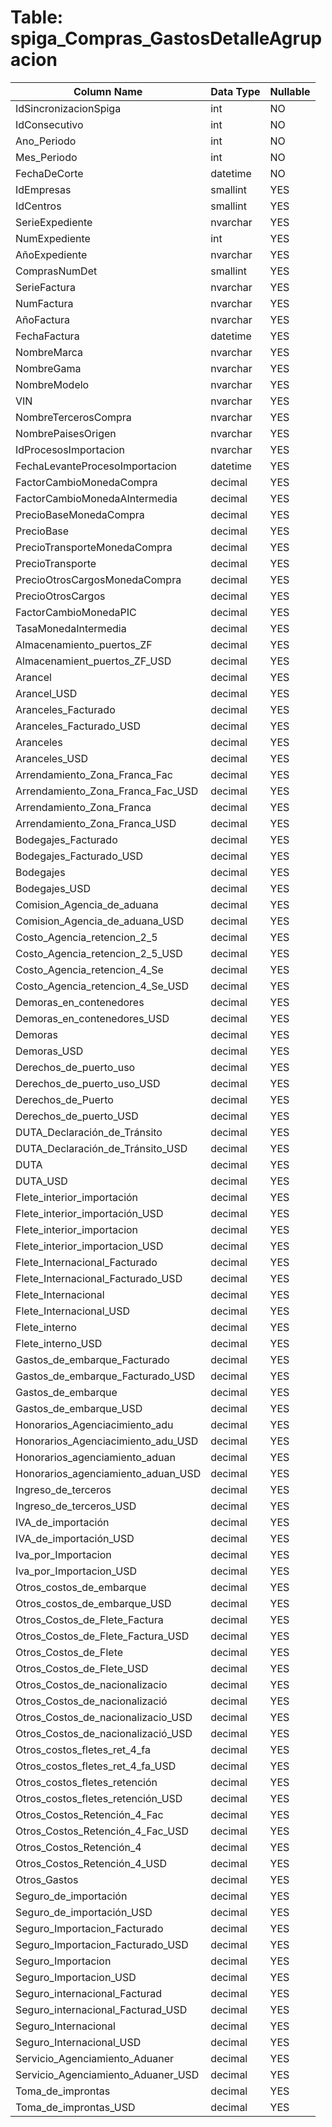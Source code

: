 # Table: spiga_Compras_GastosDetalleAgrupacion

| Column Name | Data Type | Nullable |
|-------------|-----------|----------|
| IdSincronizacionSpiga | int | NO |
| IdConsecutivo | int | NO |
| Ano_Periodo | int | NO |
| Mes_Periodo | int | NO |
| FechaDeCorte | datetime | NO |
| IdEmpresas | smallint | YES |
| IdCentros | smallint | YES |
| SerieExpediente | nvarchar | YES |
| NumExpediente | int | YES |
| AñoExpediente | nvarchar | YES |
| ComprasNumDet | smallint | YES |
| SerieFactura | nvarchar | YES |
| NumFactura | nvarchar | YES |
| AñoFactura | nvarchar | YES |
| FechaFactura | datetime | YES |
| NombreMarca | nvarchar | YES |
| NombreGama | nvarchar | YES |
| NombreModelo | nvarchar | YES |
| VIN | nvarchar | YES |
| NombreTercerosCompra | nvarchar | YES |
| NombrePaisesOrigen | nvarchar | YES |
| IdProcesosImportacion | nvarchar | YES |
| FechaLevanteProcesoImportacion | datetime | YES |
| FactorCambioMonedaCompra | decimal | YES |
| FactorCambioMonedaAIntermedia | decimal | YES |
| PrecioBaseMonedaCompra | decimal | YES |
| PrecioBase | decimal | YES |
| PrecioTransporteMonedaCompra | decimal | YES |
| PrecioTransporte | decimal | YES |
| PrecioOtrosCargosMonedaCompra | decimal | YES |
| PrecioOtrosCargos | decimal | YES |
| FactorCambioMonedaPIC | decimal | YES |
| TasaMonedaIntermedia | decimal | YES |
| Almacenamiento_puertos_ZF | decimal | YES |
| Almacenamient_puertos_ZF_USD | decimal | YES |
| Arancel | decimal | YES |
| Arancel_USD | decimal | YES |
| Aranceles_Facturado | decimal | YES |
| Aranceles_Facturado_USD | decimal | YES |
| Aranceles | decimal | YES |
| Aranceles_USD | decimal | YES |
| Arrendamiento_Zona_Franca_Fac | decimal | YES |
| Arrendamiento_Zona_Franca_Fac_USD | decimal | YES |
| Arrendamiento_Zona_Franca | decimal | YES |
| Arrendamiento_Zona_Franca_USD | decimal | YES |
| Bodegajes_Facturado | decimal | YES |
| Bodegajes_Facturado_USD | decimal | YES |
| Bodegajes | decimal | YES |
| Bodegajes_USD | decimal | YES |
| Comision_Agencia_de_aduana | decimal | YES |
| Comision_Agencia_de_aduana_USD | decimal | YES |
| Costo_Agencia_retencion_2_5 | decimal | YES |
| Costo_Agencia_retencion_2_5_USD | decimal | YES |
| Costo_Agencia_retencion_4_Se | decimal | YES |
| Costo_Agencia_retencion_4_Se_USD | decimal | YES |
| Demoras_en_contenedores | decimal | YES |
| Demoras_en_contenedores_USD | decimal | YES |
| Demoras | decimal | YES |
| Demoras_USD | decimal | YES |
| Derechos_de_puerto_uso | decimal | YES |
| Derechos_de_puerto_uso_USD | decimal | YES |
| Derechos_de_Puerto | decimal | YES |
| Derechos_de_puerto_USD | decimal | YES |
| DUTA_Declaración_de_Tránsito | decimal | YES |
| DUTA_Declaración_de_Tránsito_USD | decimal | YES |
| DUTA | decimal | YES |
| DUTA_USD | decimal | YES |
| Flete_interior_importación | decimal | YES |
| Flete_interior_importación_USD | decimal | YES |
| Flete_interior_importacion | decimal | YES |
| Flete_interior_importacion_USD | decimal | YES |
| Flete_Internacional_Facturado | decimal | YES |
| Flete_Internacional_Facturado_USD | decimal | YES |
| Flete_Internacional | decimal | YES |
| Flete_Internacional_USD | decimal | YES |
| Flete_interno | decimal | YES |
| Flete_interno_USD | decimal | YES |
| Gastos_de_embarque_Facturado | decimal | YES |
| Gastos_de_embarque_Facturado_USD | decimal | YES |
| Gastos_de_embarque | decimal | YES |
| Gastos_de_embarque_USD | decimal | YES |
| Honorarios_Agenciacimiento_adu | decimal | YES |
| Honorarios_Agenciacimiento_adu_USD | decimal | YES |
| Honorarios_agenciamiento_aduan | decimal | YES |
| Honorarios_agenciamiento_aduan_USD | decimal | YES |
| Ingreso_de_terceros | decimal | YES |
| Ingreso_de_terceros_USD | decimal | YES |
| IVA_de_importación | decimal | YES |
| IVA_de_importación_USD | decimal | YES |
| Iva_por_Importacion | decimal | YES |
| Iva_por_Importacion_USD | decimal | YES |
| Otros_costos_de_embarque | decimal | YES |
| Otros_costos_de_embarque_USD | decimal | YES |
| Otros_Costos_de_Flete_Factura | decimal | YES |
| Otros_Costos_de_Flete_Factura_USD | decimal | YES |
| Otros_Costos_de_Flete | decimal | YES |
| Otros_Costos_de_Flete_USD | decimal | YES |
| Otros_Costos_de_nacionalizacio | decimal | YES |
| Otros_Costos_de_nacionalizació | decimal | YES |
| Otros_Costos_de_nacionalizacio_USD | decimal | YES |
| Otros_Costos_de_nacionalizació_USD | decimal | YES |
| Otros_costos_fletes_ret_4_fa | decimal | YES |
| Otros_costos_fletes_ret_4_fa_USD | decimal | YES |
| Otros_costos_fletes_retención | decimal | YES |
| Otros_costos_fletes_retención_USD | decimal | YES |
| Otros_Costos_Retención_4_Fac | decimal | YES |
| Otros_Costos_Retención_4_Fac_USD | decimal | YES |
| Otros_Costos_Retención_4 | decimal | YES |
| Otros_Costos_Retención_4_USD | decimal | YES |
| Otros_Gastos | decimal | YES |
| Seguro_de_importación | decimal | YES |
| Seguro_de_importación_USD | decimal | YES |
| Seguro_Importacion_Facturado | decimal | YES |
| Seguro_Importacion_Facturado_USD | decimal | YES |
| Seguro_Importacion | decimal | YES |
| Seguro_Importacion_USD | decimal | YES |
| Seguro_internacional_Facturad | decimal | YES |
| Seguro_internacional_Facturad_USD | decimal | YES |
| Seguro_Internacional | decimal | YES |
| Seguro_Internacional_USD | decimal | YES |
| Servicio_Agenciamiento_Aduaner | decimal | YES |
| Servicio_Agenciamiento_Aduaner_USD | decimal | YES |
| Toma_de_improntas | decimal | YES |
| Toma_de_improntas_USD | decimal | YES |
